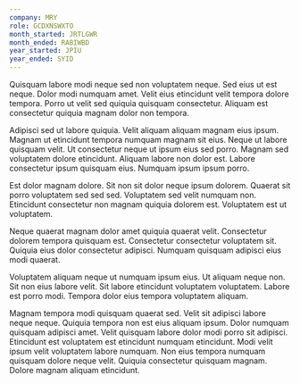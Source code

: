 ```yaml
---
company: MRY
role: GCDXNSWXTO
month_started: JRTLGWR
month_ended: RABIWBD
year_started: JPIU
year_ended: SYID
---
```


Quisquam labore modi neque sed non voluptatem neque. Sed eius ut est neque. Dolor modi numquam amet. Velit eius etincidunt velit tempora dolore tempora. Porro ut velit sed quiquia quisquam consectetur. Aliquam est consectetur quiquia magnam dolor non tempora.

Adipisci sed ut labore quiquia. Velit aliquam aliquam magnam eius ipsum. Magnam ut etincidunt tempora numquam magnam sit eius. Neque ut labore quisquam velit. Ut consectetur neque ut ipsum eius sed porro. Magnam sed voluptatem dolore etincidunt. Aliquam labore non dolor est. Labore consectetur ipsum quisquam eius. Numquam ipsum ipsum porro.

Est dolor magnam dolore. Sit non sit dolor neque ipsum dolorem. Quaerat sit porro voluptatem sed sed sed. Voluptatem sed velit numquam non. Etincidunt consectetur non magnam quiquia dolorem est. Voluptatem est ut voluptatem.

Neque quaerat magnam dolor amet quiquia quaerat velit. Consectetur dolorem tempora quisquam est. Consectetur consectetur voluptatem sit. Quiquia eius dolor consectetur adipisci. Numquam quisquam adipisci eius modi quaerat.

Voluptatem aliquam neque ut numquam ipsum eius. Ut aliquam neque non. Sit non eius labore velit. Sit labore etincidunt voluptatem voluptatem. Labore est porro modi. Tempora dolor eius tempora voluptatem aliquam.

Magnam tempora modi quisquam quaerat sed. Velit sit adipisci labore neque neque. Quiquia tempora non est eius aliquam ipsum. Dolor numquam quisquam adipisci amet. Velit quisquam labore dolor modi porro sit adipisci. Etincidunt est voluptatem est etincidunt numquam etincidunt. Modi velit ipsum velit voluptatem labore numquam. Non eius tempora numquam quisquam dolore neque velit. Quiquia consectetur quisquam magnam. Dolore magnam aliquam etincidunt.
    